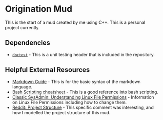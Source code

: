 # Origination Mud

This is the start of a mud created by me using C++. This is a personal project currently.

## Dependencies

* [`doctest`](https://github.com/doctest/doctest) - This is a unit testing header that is included in the repository.

## Helpful External Resources

* [Markdown Guide](https://www.markdownguide.org/basic-syntax/) - This is for the basic syntax of the markdown language.
* [Bash Scripting cheatsheet](https://devhints.io/bash) - This is a good reference into bash scripting.
* [Classic SysAdmin: Understanding Linux File Permissions](https://www.linuxfoundation.org/blog/blog/classic-sysadmin-understanding-linux-file-permissions) - Information on Linux File Permissions including how to change them.
* [Reddit: Project Structure](https://www.reddit.com/r/cpp/comments/v9wgqu/comment/ic12c00/?utm_source=share&utm_medium=web2x&context=3) - This specific comment was interesting, and how I modelled the project structure of this mud.